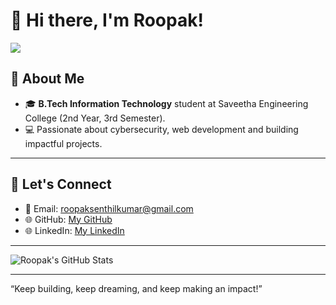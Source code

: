 <!--
- 👋 Hi, I’m @RoopakCS
- 👀 I’m interested in ...
- 🌱 I’m currently learning ...
- 💞️ I’m looking to collaborate on ...
- 📫 How to reach me ...
- 😄 Pronouns: ...
- ⚡ Fun fact: ...

RoopakCS/RoopakCS is a ✨ special ✨ repository because its `README.md` (this file) appears on your GitHub profile.
You can click the Preview link to take a look at your changes.
--->

# 👋 Hi there, I'm Roopak! 

![](https://komarev.com/ghpvc/?username=RoopakCS&style=for-the-badge&abbreviated=true)

## 🚀 About Me
- 🎓 **B.Tech Information Technology** student at Saveetha Engineering College (2nd Year, 3rd Semester).
- 💻 Passionate about cybersecurity, web development and building impactful projects.

---

## 💬 Let's Connect
- 📧 Email: [roopaksenthilkumar@gmail.com](mailto:roopaksenthilkumar@gmail.com)
- 🌐 GitHub: [My GitHub](https://github.com/RoopakCS)
- 🌐 LinkedIn: [My LinkedIn](https://www.linkedin.com/in/roopakcs/)

---

![Roopak's GitHub Stats](https://github-readme-stats.vercel.app/api?username=RoopakCS&show_icons=true&rank_icon=github&include_all_commits=true&theme=transparent)

---

“Keep building, keep dreaming, and keep making an impact!”
